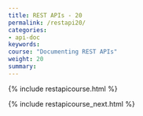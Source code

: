 ```yaml
---
title: REST APIs - 20
permalink: /restapi20/
categories:
- api-doc
keywords: 
course: "Documenting REST APIs"
weight: 20
summary: 
---
```

{% include restapicourse.html %}


{% include restapicourse_next.html %}



